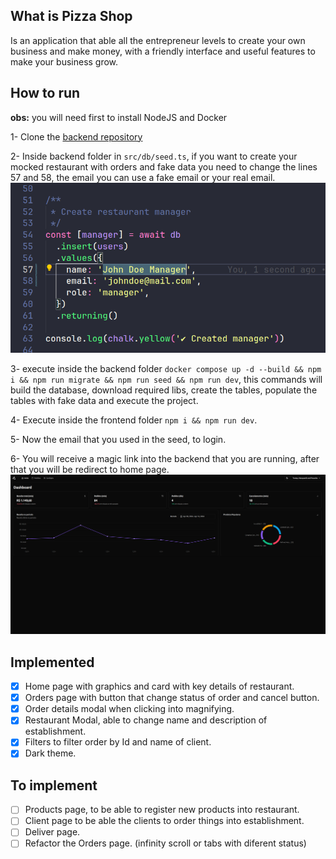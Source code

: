 ## What is Pizza Shop

Is an application that able all the 
entrepreneur levels to create your own business and make money, with a friendly interface and useful features to make your business grow.

## How to run
**obs:** you will need first to install NodeJS and Docker

1- Clone the [backend repository](https://github.com/CaioCesarPS/pizzashop-backend)

2- Inside backend folder in ```src/db/seed.ts```, if you want to create your mocked restaurant with orders and fake data you need to change the lines 57 and 58, the email you can use a fake email or your real email.
![alt text](./public/fakeData.png)

3- execute inside the backend folder ```docker compose up -d --build && npm i && npm run migrate && npm run seed && npm run dev```, this commands will build the database, download required libs, create the tables, populate the tables with fake data and execute the project.

4- Execute inside the frontend folder ```npm i && npm run dev```.

5- Now the email that you used in the seed, to login.

6- You will receive a magic link into the backend that you are running, after that you will be redirect to home page.
![alt text](./public/homepage.png)

## Implemented

- [x] Home page with graphics and card with key details of restaurant.
- [x] Orders page with button that change status of order and cancel button.
- [x] Order details modal when clicking into magnifying.
- [x] Restaurant Modal, able to change name and description of establishment.
- [x] Filters to filter order by Id and name of client.
- [x] Dark theme.

## To implement

- [ ] Products page, to be able to register new products into restaurant.
- [ ] Client page to be able the clients to order things into establishment.
- [ ] Deliver page.
- [ ] Refactor the Orders page. (infinity scroll or tabs with diferent status)
